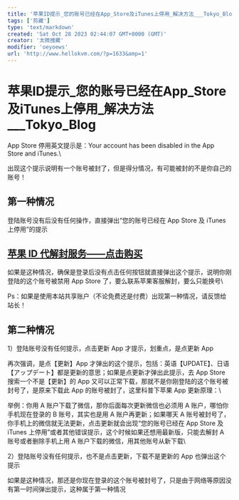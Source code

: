 ```yaml
---
title: '苹果ID提示_您的账号已经在App_Store及iTunes上停用_解决方法___Tokyo_Blog'
tags: ['剪藏']
type: 'text/markdown'
created: 'Sat Oct 28 2023 02:44:07 GMT+0000 (GMT)'
creator: '太微搜藏'
modifier: 'oeyoews'
url: 'http://www.hellokvm.com/?p=1633&amp=1'
---
```


# 苹果ID提示_您的账号已经在App_Store及iTunes上停用_解决方法___Tokyo_Blog

App Store 停用英文提示是：Your account has been disabled in the App Store and iTunes.\

出现这个提示说明有一个账号被封了，但是得分情况，有可能被封的不是你自己的账号！

## 第一种情况

登陆账号没有后没有任何操作，直接弹出“您的账号已经在 App Store 及 iTunes 上停用”的提示

## [苹果 ID 代解封服务——点击购买](http://shop.hellokvm.com/)

如果是这种情况，确保是登录后没有点击任何按钮就直接弹出这个提示，说明你刚登陆的这个账号被禁用 App Store 了，要么联系苹果客服解封，要么只能换号\

Ps：如果是使用本站共享账户（不论免费还是付费）出现第一种情况，请反馈给站长！

## 第二种情况

1）登陆账号没有任何提示，点击更新 App 才提示，划重点，是点更新 App

再次强调，是点【更新】App 才弹出的这个提示，包括：英语【UPDATE】、日语【アップデート】都是更新的意思；如果是点更新才弹出此提示，去 App Store 搜索一个不是【更新】的 App 又可以正常下载，那就不是你刚登陆的这个账号被封号了，是原来下载此 App 的账号被封了，这里科普下苹果 App 更新原理：\

举例：你用 A 账户下载了微信，那你后面每次更新微信也必须用 A 账户，哪怕你手机现在登录的 B 账号，其实也是用 A 账户再更新；如果哪天 A 账号被封号了，你手机上的微信就无法更新，点击更新就会出现“您的账号已经在 App Store 及 iTunes 上停用”或者其他错误提示，这个时候如果还想用最新版，只能去解封 A 账号或者删除手机上用 A 账户下载的微信，用其他账号从新下载\

2）登陆账号没有任何提示，也不是点击更新，下载不是更新的 App 也弹出这个提示

如果是这种情况，那还是你现在登录的这个账号被封号了，只是由于网络等原因没有第一时间弹出提示，这种属于第一种情况
